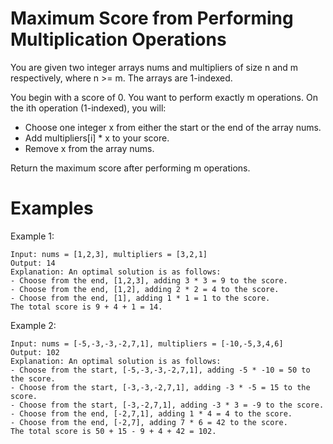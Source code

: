 # Maximum Score from Performing Multiplication Operations

You are given two integer arrays nums and multipliers of size n and m respectively, where n >= m. The arrays are 1-indexed.

You begin with a score of 0. You want to perform exactly m operations. On the ith operation (1-indexed), you will:

- Choose one integer x from either the start or the end of the array nums.
- Add multipliers[i] * x to your score.
- Remove x from the array nums.

Return the maximum score after performing m operations.

# Examples

Example 1:
```
Input: nums = [1,2,3], multipliers = [3,2,1]
Output: 14
Explanation: An optimal solution is as follows:
- Choose from the end, [1,2,3], adding 3 * 3 = 9 to the score.
- Choose from the end, [1,2], adding 2 * 2 = 4 to the score.
- Choose from the end, [1], adding 1 * 1 = 1 to the score.
The total score is 9 + 4 + 1 = 14.
```
Example 2:
```
Input: nums = [-5,-3,-3,-2,7,1], multipliers = [-10,-5,3,4,6]
Output: 102
Explanation: An optimal solution is as follows:
- Choose from the start, [-5,-3,-3,-2,7,1], adding -5 * -10 = 50 to the score.
- Choose from the start, [-3,-3,-2,7,1], adding -3 * -5 = 15 to the score.
- Choose from the start, [-3,-2,7,1], adding -3 * 3 = -9 to the score.
- Choose from the end, [-2,7,1], adding 1 * 4 = 4 to the score.
- Choose from the end, [-2,7], adding 7 * 6 = 42 to the score. 
The total score is 50 + 15 - 9 + 4 + 42 = 102.
```
